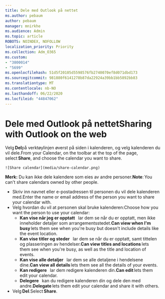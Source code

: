 ```yaml
---
title: Dele med Outlook på nettet
ms.author: pebaum
author: pebaum
manager: mnirkhe
ms.audience: Admin
ms.topic: article
ROBOTS: NOINDEX, NOFOLLOW
localization_priority: Priority
ms.collection: Adm_O365
ms.custom:
- "3800014"
- "5699"
ms.openlocfilehash: 51d5f20105d5598576fb2740070ef8d071dbd173
ms.sourcegitcommit: 981880f6141278b87da22924a39bb1bb5892bb83
ms.translationtype: MT
ms.contentlocale: nb-NO
ms.lasthandoff: 06/22/2020
ms.locfileid: "44847062"
---
```

# <a name="sharing-with-outlook-on-the-web"></a><span data-ttu-id="d0218-102">Dele med Outlook på nettet</span><span class="sxs-lookup"><span data-stu-id="d0218-102">Sharing with Outlook on the web</span></span>

<span data-ttu-id="d0218-103">Velg **Del**på verktøylinjen øverst på siden i kalenderen, og velg kalenderen du vil dele.</span><span class="sxs-lookup"><span data-stu-id="d0218-103">From your Calendar, on the toolbar at the top of the page, select **Share**, and choose the calendar you want to share.</span></span>

    ![Share calendar](media/share-calendar.png)

<span data-ttu-id="d0218-104">**Merk:** Du kan ikke dele kalendere som eies av andre personer.</span><span class="sxs-lookup"><span data-stu-id="d0218-104">**Note**: You can't share calendars owned by other people.</span></span>

- <span data-ttu-id="d0218-105">Skriv inn navnet eller e-postadressen til personen du vil dele kalenderen med.</span><span class="sxs-lookup"><span data-stu-id="d0218-105">Enter the name or email address of the person you want to share your calendar with.</span></span>
- <span data-ttu-id="d0218-106">Velg hvordan du vil at personen skal bruke kalenderen:</span><span class="sxs-lookup"><span data-stu-id="d0218-106">Choose how you want the person to use your calendar:</span></span>
    - <span data-ttu-id="d0218-107">**Kan vise når jeg er opptatt**   lar dem se når du er opptatt, men ikke inneholder detaljer som arrangementsstedet.</span><span class="sxs-lookup"><span data-stu-id="d0218-107">**Can view when I'm busy** lets them see when you're busy but doesn't include details like the event location.</span></span>
    - <span data-ttu-id="d0218-108">**Kan vise titler og steder**   lar dem se når du er opptatt, samt tittelen og plasseringen av hendelser.</span><span class="sxs-lookup"><span data-stu-id="d0218-108">**Can view titles and locations** lets them see when you're busy, as well as the title and location of events.</span></span>
    - <span data-ttu-id="d0218-109">**Kan vise alle detaljer**   lar dem se alle detaljene i hendelsene dine.</span><span class="sxs-lookup"><span data-stu-id="d0218-109">**Can view all details** lets them see all the details of your events.</span></span>
    - <span data-ttu-id="d0218-110">**Kan redigere**   lar dem redigere kalenderen din.</span><span class="sxs-lookup"><span data-stu-id="d0218-110">**Can edit** lets them edit your calendar.</span></span>
    - <span data-ttu-id="d0218-111">**Delegere**   kan du redigere kalenderen din og dele den med andre.</span><span class="sxs-lookup"><span data-stu-id="d0218-111">**Delegate** lets them edit your calendar and share it with others.</span></span>
- <span data-ttu-id="d0218-112">Velg **Del**.</span><span class="sxs-lookup"><span data-stu-id="d0218-112">Select **Share**.</span></span>
